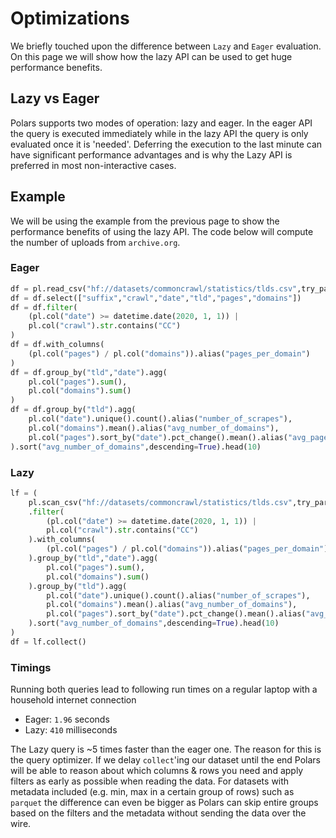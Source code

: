 # Optimizations

We briefly touched upon the difference between `Lazy` and `Eager` evaluation. On this page we will show how the lazy API can be used to get huge performance benefits.


## Lazy vs Eager

Polars supports two modes of operation: lazy and eager. In the eager API the query is executed immediately while in the lazy API the query is only evaluated once it is 'needed'. Deferring the execution to the last minute can have significant performance advantages and is why the Lazy API is preferred in most non-interactive cases. 

## Example

We will be using the example from the previous page to show the performance benefits of using the lazy API. The code below will compute the number of uploads from `archive.org`.

### Eager

```python
df = pl.read_csv("hf://datasets/commoncrawl/statistics/tlds.csv",try_parse_dates = True)
df = df.select(["suffix","crawl","date","tld","pages","domains"])
df = df.filter(
    (pl.col("date") >= datetime.date(2020, 1, 1)) | 
    pl.col("crawl").str.contains("CC")
)
df = df.with_columns(
    (pl.col("pages") / pl.col("domains")).alias("pages_per_domain")
)
df = df.group_by("tld","date").agg(
    pl.col("pages").sum(),
    pl.col("domains").sum()
)
df = df.group_by("tld").agg(
    pl.col("date").unique().count().alias("number_of_scrapes"),
    pl.col("domains").mean().alias("avg_number_of_domains"),
    pl.col("pages").sort_by("date").pct_change().mean().alias("avg_page_growth_rate")
).sort("avg_number_of_domains",descending=True).head(10)
```

### Lazy

```python
lf = (
    pl.scan_csv("hf://datasets/commoncrawl/statistics/tlds.csv",try_parse_dates = True)
    .filter(
        (pl.col("date") >= datetime.date(2020, 1, 1)) | 
        pl.col("crawl").str.contains("CC")
    ).with_columns(
        (pl.col("pages") / pl.col("domains")).alias("pages_per_domain")
    ).group_by("tld","date").agg(
        pl.col("pages").sum(),
        pl.col("domains").sum()
    ).group_by("tld").agg(
        pl.col("date").unique().count().alias("number_of_scrapes"),
        pl.col("domains").mean().alias("avg_number_of_domains"),
        pl.col("pages").sort_by("date").pct_change().mean().alias("avg_page_growth_rate")
    ).sort("avg_number_of_domains",descending=True).head(10)
)
df = lf.collect()
```

### Timings

Running both queries lead to following run times on a regular laptop with a household internet connection

- Eager: `1.96` seconds
- Lazy: `410` milliseconds

The Lazy query is ~5 times faster than the eager one. The reason for this is the query optimizer. If we delay `collect`'ing our dataset until the end Polars will be able to reason about which columns & rows you need and apply filters as early as possible when reading the data. For datasets with metadata included (e.g. min, max in a certain group of rows) such as `parquet` the difference can even be bigger as Polars can skip entire groups based on the filters and the metadata without sending the data over the wire.  